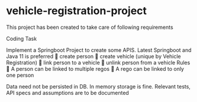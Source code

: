 # vehicle-registration-project
This project has been created to take care of following requirements

Coding Task

Implement a Springboot Project to create some APIS. Latest Springboot and Java 11 is preferred
 create person
 create vehicle (unique by Vehicle Registration)
 link person to a vehicle
 unlink person from a vehicle
Rules
 A person can be linked to multiple regos
 A rego can be linked to only one person

Data need not be persisted in DB. In memory storage is fine.
Relevant tests, API specs and assumptions are to be documented
